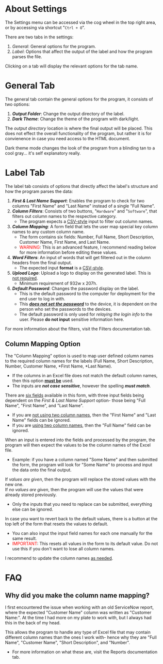 # About Settings

The Settings menu can be accessed via the cog wheel in the top right area, or by accessing via shortcut "`Ctrl + O`".

There are two tabs in the settings:
1. *General*: General options for the program.
2. *Label*: Options that affect the output of the label and how the program parses the file.

Clicking on a tab will display the relevant options for the tab name.

# General Tab

The general tab contain the general options for the program, it consists of two options:
1. ***Output Folder***: Change the output directory of the label.
2. ***Dark Theme***: Change the theme of the program with dark/light.

The *output directory* location is where the final output will be placed. This does not effect the overall functionality of the program, but rather it is for convienence in case you need access to the HTML document.

Dark theme mode changes the look of the program from a blinding tan to a cool gray... it's self explanatory really.

# Label Tab

The label tab consists of options that directly affect the label's structure and how the program parses the data:
1. ***First & Last Name Support***: Enables the program to check for two columns "First Name" and "Last Name" instead of a single "Full Name".
2. ***Column Filters***: Consists of two buttons, "`Hardware`" and "`Software`", that filters out column names to the respective category.
    - The program expects a <u>CSV-style</u> input to filter out column names.
3. ***Column Mapping***: A form field that lets the user map special key column names to any custom column name. 
    - The form contains six fields: Number, Full Name, Short Description, Customer Name, First Name, and Last Name.
    -  <font color="red">WARNING</font>: This is an advanced feature, I recommend reading below for more information before editing these values.
4. ***Word Filters***: An input of words that will get filtered out in the column headers from the final output.
    - The expected input **format** is a <u>CSV-style</u>.
5. ***Upload Logo***: Upload a logo to display on the generated label. This is <u>not required</u>.
    - Minimum requirement of 932w x 207h.
6. ***Default Password***: Changes the password display on the label. 
    - This is the default password to the computer for deployment for the end user to log in with. 
    - This <u>***does not set the password***</u> to the device, it is dependent on the person who set the passwords to the devices. 
    - The default password is only used for *relaying the login info* to the user. Please **do not input** sensitive information here.

For more information about the filters, visit the Filters documentation tab.

## Column Mapping Option

The "Column Mapping" option is used to map user defined column names to the required column names for the labels (Full Name, Short Description, Number, Customer Name, *First Name, *Last Name).
- If the columns in an Excel file does not match the default column names, then this option <u>**must be**</u> used.
- The inputs are ***not case sensitive***, however the spelling ***must match***.

There are <u>six fields</u> available in this form, with three input fields being dependent on the *First & Last Name Support* option- those being "Full Name", "First Name", and "Last Name".
- If you are <u>not using two column names</u>, then the "First Name" and "Last Name" fields can be ignored.
- If you are <u>using two column names</u>, then the "Full Name" field can be ignored.

When an input is entered into the fields and processed by the program, the program will then expect the values to be the column names of the Excel file.
- Example: if you have a column named "Some Name" and then submitted the form, the program will look for "Some Name" to process and input the data onto the final output.

If *values are given*, then the program will replace the stored values with the new one.
<br/>
If *no values are given*, then the program will use the values that were already stored previously.
- Only the inputs that you need to replace can be submitted, everything else can be ignored.

In case you want to revert back to the default values, there is a button at the top left of the form that resets the values to default.
- You can also input the input field names for each one manually for the same result.
- <font color="red">IMPORTANT</font>: This resets all values in the form to its default value. Do not use this if you don't want to lose all column names.

I recommend to update the column names <u>as needed</u>.

# FAQ

## Why did you make the column name mapping?

I first encountered the issue when working with an old ServiceNow report, where the expected "Customer Name" column was written as "Customer Name:". At the time I had more on my plate to work with, but I always had this in the back of my head.

This allows the program to handle any type of Excel file that may contain different column names than the ones I work with- hence why they are "Full Name", "Customer Name", "Short Description", and "Number".
- For more information on what these are, visit the Reports documentation tab.